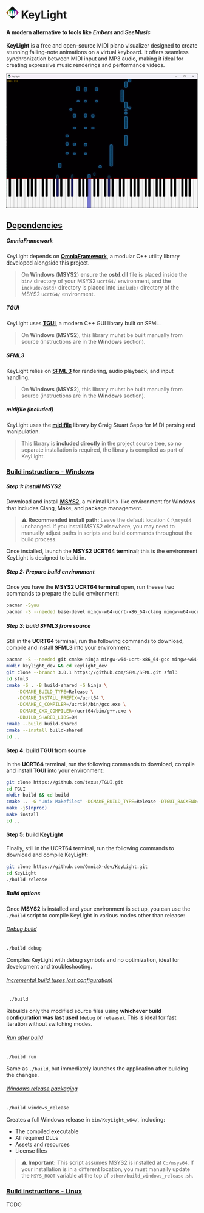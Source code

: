 # ![icon.png](./other/icon.png) KeyLight

#### A modern alternative to tools like *Embers* and *SeeMusic*

**KeyLight** is a free and open-source MIDI piano visualizer designed to create stunning falling-note animations on a virtual keyboard. It offers seamless synchronization between MIDI input and MP3 audio, making it ideal for creating expressive music renderings and performance videos.

![screenshot1.png](./other/screenshots/screenshot1.png)

## <u>Dependencies</u>

##### OmniaFramework

KeyLight depends on [**OmniaFramework**](https://github.com/OmniaX-dev/OmniaFramework), a modular C++ utility library developed alongside this project.

> On **Windows** (**MSYS2**) ensure the **ostd.dll** file is placed inside the `bin/` directory of your MSYS2 `ucrt64/` environment, and the `inckude/ostd/` directory is placed into `include/` directory of the MSYS2 `ucrt64/` environment.

##### TGUI

KeyLight uses [**TGUI**](https://tgui.eu/), a modern C++ GUI library built on SFML.

> On **Windows** (**MSYS2**), this library muhst be built manually from source (instructions are in the **Windows** section).

##### SFML3

KeyLight relies on [**SFML 3**](https://www.sfml-dev.org/) for rendering, audio playback, and input handling.

> On **Windows** (**MSYS2**), this library muhst be built manually from source (instructions are in the **Windows** section).

##### midifile (included)

KeyLight uses the [**midifile**](https://github.com/craigsapp/midifile) library by Craig Stuart Sapp for MIDI parsing and manipulation.

> This library is **included directly** in the project source tree, so no separate installation is required, the library is compiled as part of KeyLight.

### <u>Build instructions - Windows</u>

##### Step 1: Install MSYS2

Download and install [**MSYS2**](https://www.msys2.org/), a minimal Unix-like environment for Windows that includes Clang, Make, and package management.

> ⚠️ **Recommended install path:**
> Leave the default location `C:\msys64` unchanged.
> If you install MSYS2 elsewhere, you may need to manually adjust paths in scripts and build commands throughout the build process.

Once installed, launch the **MSYS2 UCRT64 terminal**; this is the environment KeyLight is designed to build in.

##### Step 2: Prepare build environment

Once you have the **MSYS2 UCRT64 terminal** open, run theese two commands to prepare the build environment:

```bash
pacman -Syuu
pacman -S --needed base-devel mingw-w64-ucrt-x86_64-clang mingw-w64-ucrt-x86_64-gdb mingw-w64-ucrt-x86_64-cmake mingw-w64-ucrt-x86_64-make mingw-w64-ucrt-x86_64-boost
```

##### Step 3: build SFML3 from source

Still in the **UCRT64** terminal, run the following commands to download, compile and install **SFML3** into your environment:

```bash
pacman -S --needed git cmake ninja mingw-w64-ucrt-x86_64-gcc mingw-w64-ucrt-x86_64-libvorbis mingw-w64-ucrt-x86_64-flac mingw-w64-ucrt-x86_64-libogg mingw-w64-ucrt-x86_64-openal mingw-w64-ucrt-x86_64-freetype mingw-w64-ucrt-x86_64-libjpeg-turbo
mkdir keylight_dev && cd keylight_dev
git clone --branch 3.0.1 https://github.com/SFML/SFML.git sfml3
cd sfml3
cmake -S . -B build-shared -G Ninja \
    -DCMAKE_BUILD_TYPE=Release \
    -DCMAKE_INSTALL_PREFIX=/ucrt64 \
    -DCMAKE_C_COMPILER=/ucrt64/bin/gcc.exe \
    -DCMAKE_CXX_COMPILER=/ucrt64/bin/g++.exe \
    -DBUILD_SHARED_LIBS=ON
cmake --build build-shared
cmake --install build-shared
cd ..
```

#### Step 4: build TGUI from source

In the **UCRT64** terminal, run the following commands to download, compile and install **TGUI** into your environment:

```bash
git clone https://github.com/texus/TGUI.git
cd TGUI
mkdir build && cd build
cmake .. -G "Unix Makefiles" -DCMAKE_BUILD_TYPE=Release -DTGUI_BACKEND=SFML_GRAPHICS -DCMAKE_INSTALL_PREFIX=/ucrt64
make -j$(nproc)
make install
cd ..
```

#### Step 5: build KeyLight

Finally, still in the UCRT64 terminal, run the following commands to download and compile KeyLight:

```bash
git clone https://github.com/OmniaX-dev/KeyLight.git
cd KeyLight
./build release
```

##### Build options

Once **MSYS2** is installed and your environment is set up, you can use the `./build` script to compile KeyLight in various modes other than release:

###### <u>Debug build</u>

```bash
./build debug
```

Compiles KeyLight with debug symbols and no optimization, ideal for development and troubleshooting.

###### <u>Incremental build (uses last configuration)</u>

```bash
 ./build
```

Rebuilds only the modified source files using **whichever build configuration was last used** (`debug` or `release`).
This is ideal for fast iteration without switching modes.

###### <u>Run after build</u>

```bash
./build run
```

Same as `./build`, but immediately launches the application after building the changes.

###### <u>Windows release packaging</u>

```bash
./build windows_release
```

Creates a full Windows release in `bin/KeyLight_w64/`, including:

- The compiled executable
- All required DLLs
- Assets and resources
- License files

> ⚠️ **Important:**
> This script assumes MSYS2 is installed at `C:/msys64`.
> If your installation is in a different location, you must manually update the `MSYS_ROOT` variable at the top of `other/build_windows_release.sh`.

### <u>Build instructions - Linux</u>

TODO
